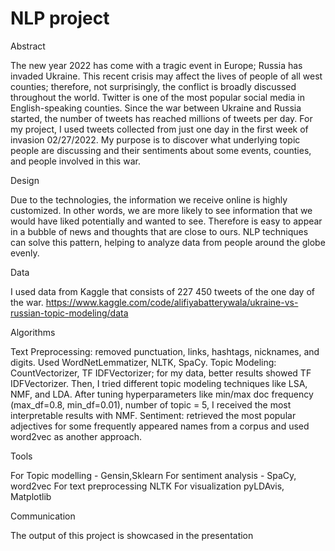 # NLP project

Abstract 

The new year 2022 has come with a tragic event in Europe; Russia has invaded Ukraine. This recent crisis may affect the lives of people of all west counties; therefore, not surprisingly, the conflict is broadly discussed throughout the world. Twitter is one of the most popular social media in English-speaking counties. Since the war between Ukraine and Russia started, the number of tweets has reached millions of tweets per day. For my project, I used tweets collected from just one day in the first week of invasion 02/27/2022. My purpose is to discover what underlying topic people are discussing and their sentiments about some events, counties, and people involved in this war.

Design

Due to the technologies, the information we receive online is highly customized. In other words, we are more likely to see information that we would have liked potentially and wanted to see. Therefore is easy to appear in a bubble of news and thoughts that are close to ours. NLP techniques can solve this pattern, helping to analyze data from people around the globe evenly. 

Data

I used data from Kaggle that consists of 227 450 tweets of the one day of the war.
https://www.kaggle.com/code/alifiyabatterywala/ukraine-vs-russian-topic-modeling/data

Algorithms

Text Preprocessing: removed punctuation, links, hashtags, nicknames, and digits. Used WordNetLemmatizer, NLTK, SpaCy.
Topic Modeling: CountVectorizer, TF IDFVectorizer; for my data, better results showed TF IDFVectorizer. Then, I tried different topic modeling techniques like LSA, NMF, and LDA. After tuning hyperparameters like min/max doc frequency (max_df=0.8, min_df=0.01), number of topic = 5, I received the most interpretable results with NMF.
Sentiment: retrieved the most popular adjectives for some frequently appeared names from a corpus and used word2vec as another approach. 
  
Tools

For Topic modelling - Gensin,Sklearn
For sentiment analysis - SpaCy, word2vec
For text preprocessing NLTK
For visualization pyLDAvis, Matplotlib

Communication

The output of this project is showcased in the presentation

